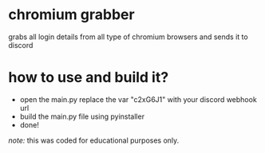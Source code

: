 # chromium grabber
grabs all login details from all type of chromium browsers and sends it to discord

# how to use and build it?
- open the main.py replace the var "c2xG6J1" with your discord webhook url
- build the main.py file using pyinstaller
- done!


*note:* this was coded for educational purposes only.
